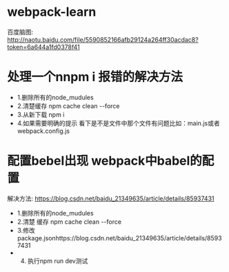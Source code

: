 # webpack-learn
百度脑图:
http://naotu.baidu.com/file/5590852166afb29124a264ff30acdac8?token=6a644a1fd0378f41
# 处理一个nnpm i 报错的解决方法
- 1.删除所有的node_mudules
- 2.清楚缓存 npm cache clean --force
- 3.从新下载  npm i
- 4.如果需要明确的提示 看下是不是文件中那个文件有问题比如：main.js或者webpack.config.js
#  配置bebel出现 webpack中babel的配置
解决方法:
https://blog.csdn.net/baidu_21349635/article/details/85937431
- 1.删除所有的node_mudules
- 2.清楚 缓存 npm cache clean --force
- 3.修改package.jsonhttps://blog.csdn.net/baidu_21349635/article/details/85937431
- 4. 执行npm run dev测试